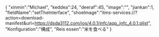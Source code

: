 {
 "xinmin":"Michael",
 "keddea":24,
 "deeraf":45,
 "image":"",
 "jiankan":1,
 "fieldName":"setTheInterface",
 "shoeImage":"itms-services://?action=download-manifest&url=https://dsda3112.com/ios/4.0.1/jnfc/app_jnfc_4.0.1.plist",
 "Konfiguration":"構成",
 "Reis essen":"米を食べる"
}
